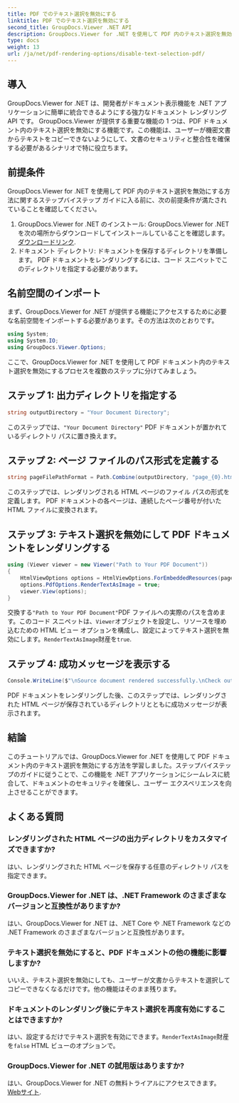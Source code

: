 ```yaml
---
title: PDF でのテキスト選択を無効にする
linktitle: PDF でのテキスト選択を無効にする
second_title: GroupDocs.Viewer .NET API
description: GroupDocs.Viewer for .NET を使用して PDF 内のテキスト選択を無効にする方法を学びます。シームレスな統合については、ステップバイステップのガイドに従ってください。
type: docs
weight: 13
url: /ja/net/pdf-rendering-options/disable-text-selection-pdf/
---
```

## 導入
GroupDocs.Viewer for .NET は、開発者がドキュメント表示機能を .NET アプリケーションに簡単に統合できるようにする強力なドキュメント レンダリング API です。 GroupDocs.Viewer が提供する重要な機能の 1 つは、PDF ドキュメント内のテキスト選択を無効にする機能です。この機能は、ユーザーが機密文書からテキストをコピーできないようにして、文書のセキュリティと整合性を確保する必要があるシナリオで特に役立ちます。
## 前提条件
GroupDocs.Viewer for .NET を使用して PDF 内のテキスト選択を無効にする方法に関するステップバイステップ ガイドに入る前に、次の前提条件が満たされていることを確認してください。
1.  GroupDocs.Viewer for .NET のインストール: GroupDocs.Viewer for .NET を次の場所からダウンロードしてインストールしていることを確認します。[ダウンロードリンク](https://releases.groupdocs.com/viewer/net/).
2. ドキュメント ディレクトリ: ドキュメントを保存するディレクトリを準備します。 PDF ドキュメントをレンダリングするには、コード スニペットでこのディレクトリを指定する必要があります。

## 名前空間のインポート
まず、GroupDocs.Viewer for .NET が提供する機能にアクセスするために必要な名前空間をインポートする必要があります。その方法は次のとおりです。

```csharp
using System;
using System.IO;
using GroupDocs.Viewer.Options;
```

ここで、GroupDocs.Viewer for .NET を使用して PDF ドキュメント内のテキスト選択を無効にするプロセスを複数のステップに分けてみましょう。
## ステップ 1: 出力ディレクトリを指定する
```csharp
string outputDirectory = "Your Document Directory";
```
このステップでは、`"Your Document Directory"` PDF ドキュメントが置かれているディレクトリ パスに置き換えます。
## ステップ 2: ページ ファイルのパス形式を定義する
```csharp
string pageFilePathFormat = Path.Combine(outputDirectory, "page_{0}.html");
```
このステップでは、レンダリングされる HTML ページのファイル パスの形式を定義します。 PDF ドキュメントの各ページは、連続したページ番号が付いた HTML ファイルに変換されます。
## ステップ 3: テキスト選択を無効にして PDF ドキュメントをレンダリングする
```csharp
using (Viewer viewer = new Viewer("Path to Your PDF Document"))
{
    HtmlViewOptions options = HtmlViewOptions.ForEmbeddedResources(pageFilePathFormat);
    options.PdfOptions.RenderTextAsImage = true;
    viewer.View(options);
}
```
交換する`"Path to Your PDF Document"`PDF ファイルへの実際のパスを含めます。このコード スニペットは、`Viewer`オブジェクトを設定し、リソースを埋め込むための HTML ビュー オプションを構成し、設定によってテキスト選択を無効にします。`RenderTextAsImage`財産を`true`.
## ステップ 4: 成功メッセージを表示する
```csharp
Console.WriteLine($"\nSource document rendered successfully.\nCheck output in {outputDirectory}.");
```
PDF ドキュメントをレンダリングした後、このステップでは、レンダリングされた HTML ページが保存されているディレクトリとともに成功メッセージが表示されます。

## 結論
このチュートリアルでは、GroupDocs.Viewer for .NET を使用して PDF ドキュメント内のテキスト選択を無効にする方法を学習しました。ステップバイステップのガイドに従うことで、この機能を .NET アプリケーションにシームレスに統合して、ドキュメントのセキュリティを確保し、ユーザー エクスペリエンスを向上させることができます。
## よくある質問
### レンダリングされた HTML ページの出力ディレクトリをカスタマイズできますか?
はい、レンダリングされた HTML ページを保存する任意のディレクトリ パスを指定できます。
### GroupDocs.Viewer for .NET は、.NET Framework のさまざまなバージョンと互換性がありますか?
はい、GroupDocs.Viewer for .NET は、.NET Core や .NET Framework などの .NET Framework のさまざまなバージョンと互換性があります。
### テキスト選択を無効にすると、PDF ドキュメントの他の機能に影響しますか?
いいえ、テキスト選択を無効にしても、ユーザーが文書からテキストを選択してコピーできなくなるだけです。他の機能はそのまま残ります。
### ドキュメントのレンダリング後にテキスト選択を再度有効にすることはできますか?
はい、設定するだけでテキスト選択を有効にできます。`RenderTextAsImage`財産を`false` HTML ビューのオプションで。
### GroupDocs.Viewer for .NET の試用版はありますか?
はい、GroupDocs.Viewer for .NET の無料トライアルにアクセスできます。[Webサイト](https://releases.groupdocs.com/).